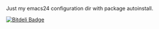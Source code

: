 Just my emacs24 configuration dir with package autoinstall.


[![Bitdeli Badge](https://d2weczhvl823v0.cloudfront.net/fgimenez/.emacs.d/trend.png)](https://bitdeli.com/free "Bitdeli Badge")

